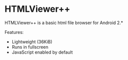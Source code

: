 HTMLViewer++
============

HTMLViewer++ is a basic html file browser for Android 2.*

Features:
- Lightweight (36KiB)
- Runs in fullscreen
- JavaScript enabled by default